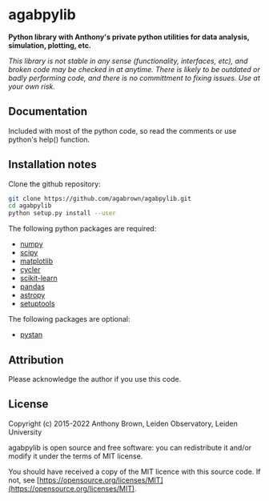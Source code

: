 # agabpylib

__Python library with Anthony's private python utilities for data analysis, simulation, plotting, etc.__

_This library is not stable in any sense (functionality, interfaces, etc), and
broken code may be checked in at anytime. There is likely to be outdated or
badly performing code, and there is no committment to fixing issues. Use at
your own risk._

## Documentation

Included with most of the python code, so read the comments or use python's help() function.

## Installation notes

Clone the github repository:
```bash
git clone https://github.com/agabrown/agabpylib.git
cd agabpylib
python setup.py install --user
```

The following python packages are required:

* [numpy](http://www.numpy.org/)
* [scipy](https://www.scipy.org/)
* [matplotlib](https://matplotlib.org/)
* [cycler](https://github.com/matplotlib/cycler)
* [scikit-learn](http://scikit-learn.org/stable/index.html)
* [pandas](https://pandas.pydata.org/)
* [astropy](https://www.astropy.org/)
* [setuptools](https://pypi.python.org/pypi/setuptools)

The following packages are optional:

* [pystan](https://mc-stan.org/users/interfaces/pystan.html)

## Attribution

Please acknowledge the author if you use this code.

## License

Copyright (c) 2015-2022 Anthony Brown, Leiden Observatory, Leiden University

agabpylib is open source and free software: you can redistribute it and/or
modify it under the terms of MIT license.

You should have received a copy of the MIT licence with this source code. If not, see
[https://opensource.org/licenses/MIT](https://opensource.org/licenses/MIT).
